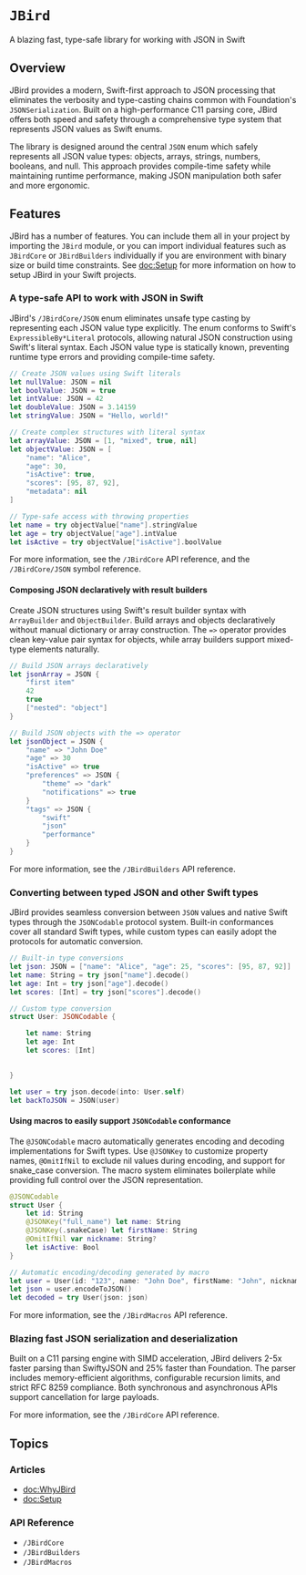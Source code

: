 # ``JBird``

A blazing fast, type-safe library for working with JSON in Swift

## Overview

JBird provides a modern, Swift-first approach to JSON processing that eliminates the verbosity and type-casting chains common with Foundation's `JSONSerialization`. Built on a high-performance C11 parsing core, JBird offers both speed and safety through a comprehensive type system that represents JSON values as Swift enums.

The library is designed around the central `JSON` enum which safely represents all JSON value types: objects, arrays, strings, numbers, booleans, and null. This approach provides compile-time safety while maintaining runtime performance, making JSON manipulation both safer and more ergonomic.

## Features

JBird has a number of features. You can include them all in your project by importing the `JBird` module, or you can import individual features such as `JBirdCore` or `JBirdBuilders` individually if you are environment with binary size or build time constraints. See <doc:Setup> for more information on how to setup JBird in your Swift projects.

### A type-safe API to work with JSON in Swift

JBird's ``/JBirdCore/JSON`` enum eliminates unsafe type casting by representing each JSON value type explicitly. The enum conforms to Swift's `ExpressibleBy*Literal` protocols, allowing natural JSON construction using Swift's literal syntax. Each JSON value type is statically known, preventing runtime type errors and providing compile-time safety.

```swift
// Create JSON values using Swift literals
let nullValue: JSON = nil
let boolValue: JSON = true
let intValue: JSON = 42
let doubleValue: JSON = 3.14159
let stringValue: JSON = "Hello, world!"

// Create complex structures with literal syntax
let arrayValue: JSON = [1, "mixed", true, nil]
let objectValue: JSON = [
    "name": "Alice",
    "age": 30,
    "isActive": true,
    "scores": [95, 87, 92],
    "metadata": nil
]

// Type-safe access with throwing properties
let name = try objectValue["name"].stringValue
let age = try objectValue["age"].intValue
let isActive = try objectValue["isActive"].boolValue
```

For more information, see the ``/JBirdCore`` API reference, and the ``/JBirdCore/JSON`` symbol reference.

#### Composing JSON declaratively with result builders

Create JSON structures using Swift's result builder syntax with `ArrayBuilder` and `ObjectBuilder`. Build arrays and objects declaratively without manual dictionary or array construction. The `=>` operator provides clean key-value pair syntax for objects, while array builders support mixed-type elements naturally.

```swift
// Build JSON arrays declaratively
let jsonArray = JSON {
    "first item"
    42
    true
    ["nested": "object"]
}

// Build JSON objects with the => operator
let jsonObject = JSON {
    "name" => "John Doe"
    "age" => 30
    "isActive" => true
    "preferences" => JSON {
        "theme" => "dark"
        "notifications" => true
    }
    "tags" => JSON {
        "swift"
        "json"
        "performance"
    }
}
```

For more information, see the ``/JBirdBuilders`` API reference.

### Converting between typed JSON and other Swift types

JBird provides seamless conversion between `JSON` values and native Swift types through the `JSONCodable` protocol system. Built-in conformances cover all standard Swift types, while custom types can easily adopt the protocols for automatic conversion.

```swift
// Built-in type conversions
let json: JSON = ["name": "Alice", "age": 25, "scores": [95, 87, 92]]
let name: String = try json["name"].decode()
let age: Int = try json["age"].decode()
let scores: [Int] = try json["scores"].decode()

// Custom type conversion
struct User: JSONCodable {

    let name: String
    let age: Int
    let scores: [Int]

    
}

let user = try json.decode(into: User.self)
let backToJSON = JSON(user)
```

#### Using macros to easily support `JSONCodable` conformance

The `@JSONCodable` macro automatically generates encoding and decoding implementations for Swift types. Use `@JSONKey` to customize property names, `@OmitIfNil` to exclude nil values during encoding, and support for snake_case conversion. The macro system eliminates boilerplate while providing full control over the JSON representation.

```swift
@JSONCodable
struct User {
    let id: String
    @JSONKey("full_name") let name: String
    @JSONKey(.snakeCase) let firstName: String
    @OmitIfNil var nickname: String?
    let isActive: Bool
}

// Automatic encoding/decoding generated by macro
let user = User(id: "123", name: "John Doe", firstName: "John", nickname: nil, isActive: true)
let json = user.encodeToJSON()
let decoded = try User(json: json)
```

For more information, see the ``/JBirdMacros`` API reference.

### Blazing fast JSON serialization and deserialization

Built on a C11 parsing engine with SIMD acceleration, JBird delivers 2-5x faster parsing than SwiftyJSON and 25% faster than Foundation. The parser includes memory-efficient algorithms, configurable recursion limits, and strict RFC 8259 compliance. Both synchronous and asynchronous APIs support cancellation for large payloads.

For more information, see the ``/JBirdCore`` API reference.

## Topics

### Articles

- <doc:WhyJBird>
- <doc:Setup>

### API Reference

- ``/JBirdCore``
- ``/JBirdBuilders``
- ``/JBirdMacros``
